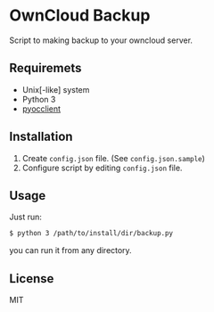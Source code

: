 # OwnCloud Backup
Script to making backup to your owncloud server.

## Requiremets
- Unix[-like] system
- Python 3
- [pyocclient](https://github.com/owncloud/pyocclient)

## Installation
1. Create `config.json` file. (See `config.json.sample`)
2. Configure script by editing `config.json` file.

## Usage
Just run:
```bash
$ python 3 /path/to/install/dir/backup.py
```
you can run it from any directory.

## License
MIT
